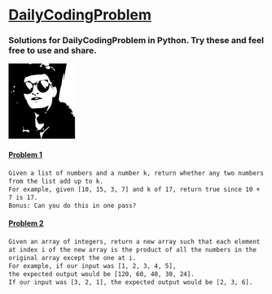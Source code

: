 # [DailyCodingProblem](https://github.com/MoranLeven/DailyCodingProblem)
### Solutions for DailyCodingProblem in Python. Try these and feel free to use and share.
![Me](https://github.com/MoranLeven/DailyCodingProblem/blob/master/githubProjPic%20(2)%20(1).jpg)

#### [Problem 1](https://github.com/MoranLeven/DailyCodingProblem/blob/master/DailyCodingProblems/Problems%20%26%20Solutions/Problem1/Problem1.py)
```
Given a list of numbers and a number k, return whether any two numbers from the list add up to k.
For example, given [10, 15, 3, 7] and k of 17, return true since 10 + 7 is 17.
Bonus: Can you do this in one pass?
```
#### [Problem 2](https://github.com/MoranLeven/DailyCodingProblem/blob/master/DailyCodingProblems/Problems%20&%20Solutions/Problem2/Problem2.py)
```
Given an array of integers, return a new array such that each element at index i of the new array is the product of all the numbers in the original array except the one at i.
For example, if our input was [1, 2, 3, 4, 5],
the expected output would be [120, 60, 40, 30, 24].
If our input was [3, 2, 1], the expected output would be [2, 3, 6].
```
